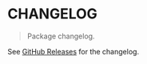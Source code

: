 # CHANGELOG

> Package changelog.

See [GitHub Releases](https://github.com/stdlib-js/assert-is-enumerable-property-in/releases) for the changelog.